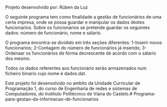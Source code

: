 Projeto desenvolvido por: Rúben da Luz

O seguinte programa tem como finalidade a gestão de funcionários de uma certa impresa, onde se possa guardar e manipular os dados destes funcionarios.
Sobre os funcionarios se pretende guardar os seguintes dados: número de funcionário, nome e sálario.

O programa encontra-se dividido em três seções diferentes:
1-Inserir novos funcionarios;
2-Contagem do número de funcionários já inserido;
3-Ordenaar os funcionários de forma decrescente de acordo com o sálario dos mesmo.

Todos os dados referentes aos funcionário serão armazenados num ficheiro binario cujo nome é dados.dat.

Este projeto foi desenvolvido no ambito da Unidade Curricular de Programação 1, do curso de Engenharia de redes e sistemas de Computadores, do Instituto Politécnico de Viana do Castelo.# Programa-para-gestao-da-informacao-de-funcionarios
